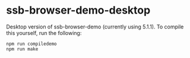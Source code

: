 # ssb-browser-demo-desktop
Desktop version of ssb-browser-demo (currently using 5.1.1).  To compile this yourself, run the following:

```
npm run compiledemo
npm run make
```
